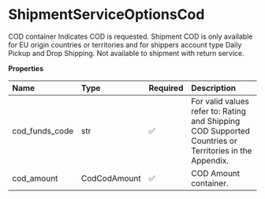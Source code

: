 # ShipmentServiceOptionsCod

COD container Indicates COD is requested. Shipment COD is only available for EU origin countries or territories and for shippers account type Daily Pickup and Drop Shipping. Not available to shipment with return service.

**Properties**

| Name           | Type         | Required | Description                                                                                            |
| :------------- | :----------- | :------- | :----------------------------------------------------------------------------------------------------- |
| cod_funds_code | str          | ✅       | For valid values refer to: Rating and Shipping COD Supported Countries or Territories in the Appendix. |
| cod_amount     | CodCodAmount | ✅       | COD Amount container.                                                                                  |

<!-- This file was generated by liblab | https://liblab.com/ -->
